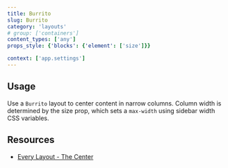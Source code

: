 ```yaml
---
title: Burrito
slug: Burrito
category: 'layouts'
# group: ['containers']
content_types: ['any']
props_style: {'blocks': {'element': ['size']}}

context: ['app.settings']
---
```


## Usage

Use a `Burrito` layout to center content in narrow columns.
Column width is determined by the size prop, which sets a `max-width` using sidebar width CSS variables.

## Resources

- [Every Layout - The Center](https://every-layout.dev/layouts/center/)
